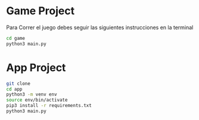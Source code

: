 # Game Project 

Para Correr el juego debes seguir las siguientes instrucciones en la terminal 
```sh
cd game 
python3 main.py
``````

# App Project
```sh
git clone 
cd app
python3 -m venv env 
source env/bin/activate
pip3 install -r requirements.txt
python3 main.py
``````